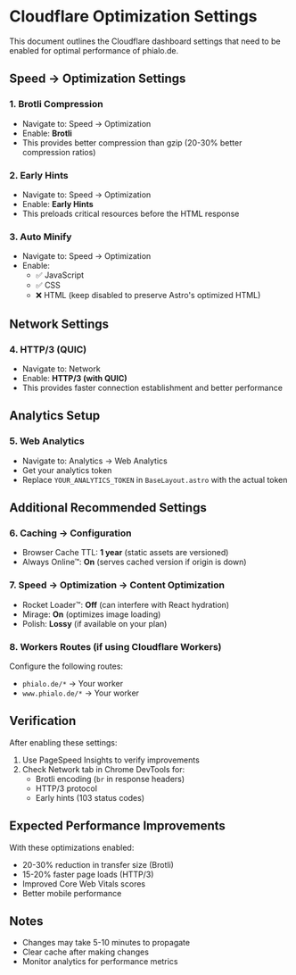 # Cloudflare Optimization Settings

This document outlines the Cloudflare dashboard settings that need to be enabled for optimal performance of phialo.de.

## Speed → Optimization Settings

### 1. **Brotli Compression**
- Navigate to: Speed → Optimization
- Enable: **Brotli**
- This provides better compression than gzip (20-30% better compression ratios)

### 2. **Early Hints**
- Navigate to: Speed → Optimization
- Enable: **Early Hints**
- This preloads critical resources before the HTML response

### 3. **Auto Minify**
- Navigate to: Speed → Optimization
- Enable:
  - ✅ JavaScript
  - ✅ CSS
  - ❌ HTML (keep disabled to preserve Astro's optimized HTML)

## Network Settings

### 4. **HTTP/3 (QUIC)**
- Navigate to: Network
- Enable: **HTTP/3 (with QUIC)**
- This provides faster connection establishment and better performance

## Analytics Setup

### 5. **Web Analytics**
- Navigate to: Analytics → Web Analytics
- Get your analytics token
- Replace `YOUR_ANALYTICS_TOKEN` in `BaseLayout.astro` with the actual token

## Additional Recommended Settings

### 6. **Caching → Configuration**
- Browser Cache TTL: **1 year** (static assets are versioned)
- Always Online™: **On** (serves cached version if origin is down)

### 7. **Speed → Optimization → Content Optimization**
- Rocket Loader™: **Off** (can interfere with React hydration)
- Mirage: **On** (optimizes image loading)
- Polish: **Lossy** (if available on your plan)

### 8. **Workers Routes** (if using Cloudflare Workers)
Configure the following routes:
- `phialo.de/*` → Your worker
- `www.phialo.de/*` → Your worker

## Verification

After enabling these settings:

1. Use PageSpeed Insights to verify improvements
2. Check Network tab in Chrome DevTools for:
   - Brotli encoding (`br` in response headers)
   - HTTP/3 protocol
   - Early hints (103 status codes)

## Expected Performance Improvements

With these optimizations enabled:
- 20-30% reduction in transfer size (Brotli)
- 15-20% faster page loads (HTTP/3)
- Improved Core Web Vitals scores
- Better mobile performance

## Notes

- Changes may take 5-10 minutes to propagate
- Clear cache after making changes
- Monitor analytics for performance metrics